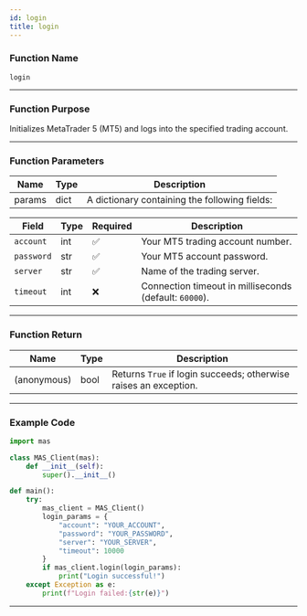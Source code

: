 ```yaml
---
id: login
title: login
---
```


### Function Name

`login`

---

### Function Purpose

Initializes MetaTrader 5 (MT5) and logs into the specified trading account.

---

### Function Parameters

| Name   | Type | Description |
|--------|------|-------------|
| params | dict | A dictionary containing the following fields: |

| Field      | Type   | Required | Description                                               |
|------------|--------|----------|-----------------------------------------------------------|
| `account`  | int    | ✅        | Your MT5 trading account number.                         |
| `password` | str    | ✅        | Your MT5 account password.                               |
| `server`   | str    | ✅        | Name of the trading server.                              |
| `timeout`  | int    | ❌        | Connection timeout in milliseconds (default: `60000`).   |

---

### Function Return

| Name       | Type | Description                                        |
|------------|------|----------------------------------------------------|
| (anonymous)| bool | Returns `True` if login succeeds; otherwise raises an exception. |

---

### Example Code

```python
import mas

class MAS_Client(mas):
    def __init__(self):
        super().__init__()

def main():
    try:
        mas_client = MAS_Client()
        login_params = {
            "account": "YOUR_ACCOUNT",
            "password": "YOUR_PASSWORD",
            "server": "YOUR_SERVER",
            "timeout": 10000
        }
        if mas_client.login(login_params):
            print("Login successful!")
    except Exception as e:
        print(f"Login failed:{str(e)}")
```
---